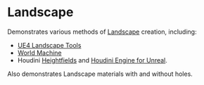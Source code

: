 # Landscape

Demonstrates various methods of [Landscape](https://docs.unrealengine.com/en-us/Engine/Landscape)
creation, including:

  - [UE4 Landscape Tools](https://docs.unrealengine.com/en-us/Engine/Landscape/QuickStart)
  - [World Machine](https://www.world-machine.com/)
  - Houdini [Heightfields](http://www.sidefx.com/docs/houdini/model/heightfields.html) and [Houdini Engine for Unreal](https://www.sidefx.com/docs/unreal/).

Also demonstrates Landscape materials with and without holes.

